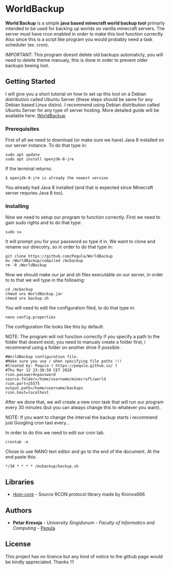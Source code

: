 # WorldBackup

**World Backup** is a simple **java based minecraft world backup tool** primarly intended to be used for backing up worlds on vanilla minecraft servers. The server must have rcon enabled in order to make this tool function correctly. Also since this is a scrpt like program you would probably need a task scheduler (ex. cron).

IMPORTANT: This program doesnt delete old backups automaticly, you will need to delete theme manualy, this is done in order to prevent older backups beeing lost.

## Getting Started

I will give you a short tutorial on how to set up this tool on a Debian distribution called Ubuntu Server (these steps should be same for any Debian based Linux distro). I recommend using Debian distribution called Ubuntu Server for any type of server hosting.
More detailed guide will be available here: [WorldBackup](https://github.io/docs/worldbackup/index.html)

### Prerequisites

First of all we need to download (or make sure we have) Java 8 installed on our server instance. To do that type in:

```
sudo apt update
sudo apt install openjdk-8-jre
```

If the terminal returns:

```
$ openjdk-8-jre is already the newest version
```

You already had Java 8 installed (and that is expected since Minecraft server requries Java 8 too). 

### Installing

Now we need to setup our program to function correctly. First we need to gain sudo rights and to do that type:

```
sudo su
```

It will prompt you for your password so type it in.
We want to clone and rename our direcotry, so in order to do that type in:

```
git clone https://github.com/Pequla/WorldBackup
mv /WorldBackup/compiled /mcbackup
rm -R /WorldBackup
```

Now we should make our jar and sh files executable on our server, in order to to that we will type in the following:

```
cd /mcbackup
chmod u+x WorldBackup.jar
chmod u+x backup.sh
```

You will need to edit the configuration filed, to do that type in:

```
nano config.properties
```

The configuration file looks like this by default:

NOTE: The program will not function correctly if you specify a path to the folder that doesnt exist, you need to manualy create a folder first, i recommend using a folder on another drive if possible.

```
#WorldBackup configuration file.
#Make sure you use / when specifying file paths !!!
#Created by: Pequla ( https://pequla.github.io/ )
#Thu Mar 12 23:38:50 CET 2020
rcon.password=password
source.folder=/home/username/minecraft/world
rcon.port=25575
output.path=/home/username/backups
rcon.host=localhost
```

After we done that, we will create a new cron task that will run our program every 30 minutes (but you can always change this to whatever you want).

NOTE: If you want to change the interval the backup starts i recommend just Googling cron tast every...

In order to do this we need to edit our cron tab.

```
crontab -e
```

Chose to use NANO text editor and go to the end of the document. At the end paste this:

```
*/30 * * * * /mcbackup/backup.sh
```
## Libraries

* [rkon-core](https://github.com/Kronos666/rkon-core) - Source RCON protocol library made by Kronos666

## Authors

* **Petar Kresoja** - *University Singidunum - Faculty of Informatics and Computing* - [Pequla](https://github.com/Pequla)

## License

This project has no licence but any kind of notice to the github page would be kindly appreciated. Thanks !!!
